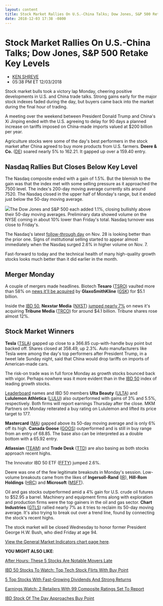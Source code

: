 ```yaml
---
layout: content
title: Stock Market Rallies On U.S.-China Talks; Dow Jones, S&P 500 Retake Key Levels
date: 2018-12-03 17:38 -0800
---
```



Stock Market Rallies On U.S.-China Talks; Dow Jones, S&P 500 Retake Key Levels
===============================================================================




* [KEN SHREVE](https://www.investors.com/author/shrevek/ "Posts by KEN SHREVE")
* 05:38 PM ET 12/03/2018




Stock market bulls took a victory lap Monday, cheering positive developments in U.S. and China trade talks. Strong gains early for the major stock indexes faded during the day, but buyers came back into the market during the final hour of trading.




A meeting over the weekend between President Donald Trump and China's Xi Jinping ended with the U.S. agreeing to delay for 90 days a planned increase on tariffs imposed on China-made imports valued at $200 billion per year.


Agriculture stocks were some of the day's best performers in the stock market after China agreed to buy more products from U.S. farmers. **Deere & Co.** ([DE](https://research.investors.com/quote.aspx?symbol=DE)) soared nearly 5% to 162.21. It gapped up over a 159.40 entry.


Nasdaq Rallies But Closes Below Key Level
-----------------------------------------


The Nasdaq composite ended with a gain of 1.5%. But the blemish to the gain was that the index met with some selling pressure as it approached the 7500 level. The index's 200-day moving average currently sits around 7520. The Nasdaq closed in the upper half of Monday's range, but it ended just below the 50-day moving average.


![](https://www.investors.com/wp-content/uploads/2018/12/MP120318-233x300.jpg)The Dow Jones and S&P 500 each added 1.1%, closing bullishly above their 50-day moving averages. Preliminary data showed volume on the NYSE coming in about 10% lower than Friday's total. Nasdaq turnover was close to Friday's.


The Nasdaq's latest [follow-through day](https://www.investors.com/how-to-invest/investors-corner/why-you-should-buy-on-the-follow-through-day/) on Nov. 28 is looking better than the prior one. Signs of institutional selling started to appear almost immediately when the Nasdaq surged 2.6% in higher volume on Nov. 7.


Fast-forward to today and the technical health of many high-quality growth stocks looks much better than it did earlier in the month.


Merger Monday
-------------


A couple of mergers made headlines. Biotech **Tesaro** ([TSRO](https://research.investors.com/quote.aspx?symbol=TSRO)) vaulted more than 58% on [news it'll be acquired](https://www.investors.com/news/technology/tesaro-stock-glaxosmithkline-takeover/) by **GlaxoSmithKline** ([GSK](https://research.investors.com/quote.aspx?symbol=GSK)) for $5.1 billion.


Inside the [IBD 50](https://research.investors.com/stock-lists/ibd-50/), **Nexstar Media** ([NXST](https://research.investors.com/quote.aspx?symbol=NXST)) [jumped nearly 7%](https://www.investors.com/stock-lists/stock-spotlight/nexstar-stock-nexstar-tribune-deal/) on news it's acquiring **Tribune Media** ([TRCO](https://research.investors.com/quote.aspx?symbol=TRCO)) for around $4.1 billion. Tribune shares rose almost 12%.


Stock Market Winners
--------------------


**Tesla** ([TSLA](https://research.investors.com/quote.aspx?symbol=TSLA)) gapped up close to a 366.85 cup-with-handle buy point but backed off. Shares closed at 358.49, up 2.3%. Auto manufacturers like Tesla were among the day's top performers after President Trump, in a tweet late Sunday night, said that China would drop tariffs on imports of American-made cars.


The risk-on trade was in full force Monday as growth stocks bounced back with vigor. Perhaps nowhere was it more evident than in the [IBD 50](https://research.investors.com/stock-lists/ibd-50/) index of leading growth stocks.


[Leaderboard](https://leaderboard.investors.com) names and IBD 50 members **Ulta Beauty** ([ULTA](https://research.investors.com/quote.aspx?symbol=ULTA)) and **Lululemon Athletica** ([LULU](https://research.investors.com/quote.aspx?symbol=LULU)) also outperformed with gains of 3% and 5.5%, respectively. Both firms will report earnings Thursday after the close. MKM Partners on Monday reiterated a buy rating on Lululemon and lifted its price target to 177.


**Mastercard** ([MA](https://research.investors.com/quote.aspx?symbol=MA)) gapped above its 50-day moving average and is only 6% off its high. **Canada Goose** ([GOOS](https://research.investors.com/quote.aspx?symbol=GOOS)) outperformed and is still in buy range from an entry of 68.85. The base also can be interpreted as a double bottom with a 65.92 entry.


**Atlassian** ([TEAM](https://research.investors.com/quote.aspx?symbol=TEAM)) and **Trade Desk** ([TTD](https://research.investors.com/quote.aspx?symbol=TTD)) are also basing as both stocks approach recent highs.


The Innovator IBD 50 ETF ([FFTY](https://research.investors.com/quote.aspx?symbol=FFTY)) jumped 2.6%.


Deere was one of the few legitimate breakouts in Monday's session. Low-volume breakouts came from the likes of **Ingersoll-Rand** ([IR](https://research.investors.com/quote.aspx?symbol=IR)), **Hill-Rom Holdings** ([HRC](https://research.investors.com/quote.aspx?symbol=HRC)) and **Microsoft** ([MSFT](https://research.investors.com/quote.aspx?symbol=MSFT)).


Oil and gas stocks outperformed amid a 4% gain for U.S. crude oil futures to $52.95 a barrel. Machinery and equipment firms along with exploration and production firms were the top gainers in the oil and gas sector. **Chart Industries** ([GTLS](https://research.investors.com/quote.aspx?symbol=GTLS)) rallied nearly 7% as it tries to reclaim its 50-day moving average. It's also trying to break out over a trend line, found by connecting the stock's recent highs.


The stock market will be closed Wednesday to honor former President George H.W. Bush, who died Friday at age 94.


[View the General Market Indicators chart page here](https://www.investors.com/wp-content/uploads/2018/12/IBD0312152857GMI.pdf).


**YOU MIGHT ALSO LIKE**:


[After Hours: These 5 Stocks Are Notable Movers Late](https://www.investors.com/market-trend/stock-market-today/dow-jones-futures-rh-stock-cirrus-logic-stock-apple-stock/)


[IBD 50 Stocks To Watch: Top Tech Stock Flirts With Buy Point](https://www.investors.com/research/ibd-50-top-tech-stock-veeva-systems/)


[5 Top Stocks With Fast-Growing Dividends And Strong Returns](https://www.investors.com/research/best-dividend-growth-stocks/)


[Earnings Watch: 2 Retailers With 99 Composite Ratings Set To Report](https://www.investors.com/research/earnings-preview/options-trading-earnings-finisar-ulta-beauty-lululemon/)


[IBD Stock Of The Day Approaches Buy Point](https://www.investors.com/research/ibd-stock-of-the-day/epam-systems-stock-nears-buy-point/)




